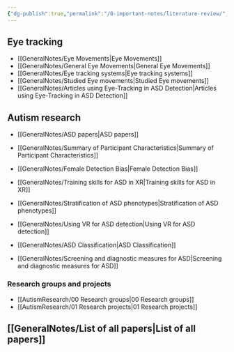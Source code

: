```yaml
---
{"dg-publish":true,"permalink":"/0-important-notes/literature-review/","tags":["gardenEntry"]}
---
```



## Eye tracking

- [[GeneralNotes/Eye Movements\|Eye Movements]]
- [[GeneralNotes/General Eye Movements\|General Eye Movements]]
- [[GeneralNotes/Eye tracking systems\|Eye tracking systems]]
- [[GeneralNotes/Studied Eye movements\|Studied Eye movements]]
- [[GeneralNotes/Articles using Eye-Tracking in ASD Detection\|Articles using Eye-Tracking in ASD Detection]]

## Autism research

- [[GeneralNotes/ASD papers\|ASD papers]]
- [[GeneralNotes/Summary of Participant Characteristics\|Summary of Participant Characteristics]]

- [[GeneralNotes/Female Detection Bias\|Female Detection Bias]]
- [[GeneralNotes/Training skills for ASD in XR\|Training skills for ASD in XR]]
- [[GeneralNotes/Stratification of ASD phenotypes\|Stratification of ASD phenotypes]]
- [[GeneralNotes/Using VR for ASD detection\|Using VR for ASD detection]]
- [[GeneralNotes/ASD Classification\|ASD Classification]]
- [[GeneralNotes/Screening and diagnostic measures for ASD\|Screening and diagnostic measures for ASD]]


### Research groups and projects

- [[AutismResearch/00 Research groups\|00 Research groups]]
- [[AutismResearch/01 Research projects\|01 Research projects]]



## [[GeneralNotes/List of all papers\|List of all papers]]